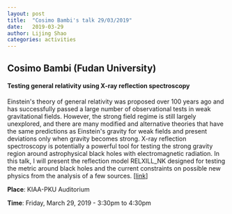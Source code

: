 ```yaml
---
layout: post
title:  "Cosimo Bambi's talk 29/03/2019"
date:   2019-03-29
author: Lijing Shao
categories: activities
---
```


## Cosimo Bambi (Fudan University)

#### Testing general relativity using X-ray reflection spectroscopy

Einstein's theory of general relativity was proposed over 100 years ago and has
successfully passed a large number of observational tests in weak gravitational
fields. However, the strong field regime is still largely unexplored, and there
are many modified and alternative theories that have the same predictions as
Einstein's gravity for weak fields and present deviations only when gravity
becomes strong. X-ray reflection spectroscopy is potentially a powerful tool
for testing the strong gravity region around astrophysical black holes with
electromagnetic radiation. In this talk, I will present the reflection model
RELXILL_NK designed for testing the metric around black holes and the current
constraints on possible new physics from the analysis of a few sources.
[[link](http://kiaa.pku.edu.cn/colloquia/testing-general-relativity-using-x-ray-reflection-spectroscopy)]

**Place**: KIAA-PKU Auditorium

**Time**: Friday, March 29, 2019 - 3:30pm to 4:30pm
